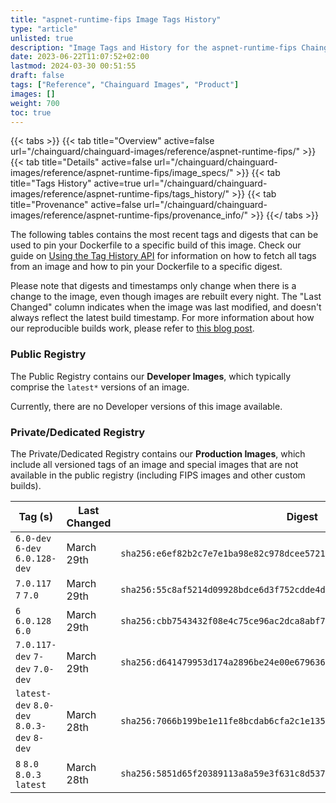 ```yaml
---
title: "aspnet-runtime-fips Image Tags History"
type: "article"
unlisted: true
description: "Image Tags and History for the aspnet-runtime-fips Chainguard Image"
date: 2023-06-22T11:07:52+02:00
lastmod: 2024-03-30 00:51:55
draft: false
tags: ["Reference", "Chainguard Images", "Product"]
images: []
weight: 700
toc: true
---
```


{{< tabs >}}
{{< tab title="Overview" active=false url="/chainguard/chainguard-images/reference/aspnet-runtime-fips/" >}}
{{< tab title="Details" active=false url="/chainguard/chainguard-images/reference/aspnet-runtime-fips/image_specs/" >}}
{{< tab title="Tags History" active=true url="/chainguard/chainguard-images/reference/aspnet-runtime-fips/tags_history/" >}}
{{< tab title="Provenance" active=false url="/chainguard/chainguard-images/reference/aspnet-runtime-fips/provenance_info/" >}}
{{</ tabs >}}

The following tables contains the most recent tags and digests that can be used to pin your Dockerfile to a specific build of this image. Check our guide on [Using the Tag History API](/chainguard/chainguard-images/using-the-tag-history-api/) for information on how to fetch all tags from an image and how to pin your Dockerfile to a specific digest.

Please note that digests and timestamps only change when there is a change to the image, even though images are rebuilt every night. The "Last Changed" column indicates when the image was last modified, and doesn't always reflect the latest build timestamp. For more information about how our reproducible builds work, please refer to [this blog post](https://www.chainguard.dev/unchained/reproducing-chainguards-reproducible-image-builds).

### Public Registry
The Public Registry contains our **Developer Images**, which typically comprise the `latest*` versions of an image.

Currently, there are no Developer versions of this image available.

### Private/Dedicated Registry
The Private/Dedicated Registry contains our **Production Images**, which include all versioned tags of an image and special images that are not available in the public registry (including FIPS images and other custom builds).

| Tag (s)                                     | Last Changed | Digest                                                                    |
|---------------------------------------------|--------------|---------------------------------------------------------------------------|
|  `6.0-dev` `6-dev` `6.0.128-dev`            | March 29th   | `sha256:e6ef82b2c7e7e1ba98e82c978dcee5721ffb12720723e81bfba50e835387eee0` |
|  `7.0.117` `7` `7.0`                        | March 29th   | `sha256:55c8af5214d09928bdce6d3f752cdde4d4280b63e6e23c93586690f3a839b42f` |
|  `6` `6.0.128` `6.0`                        | March 29th   | `sha256:cbb7543432f08e4c75ce96ac2dca8abf7e2680c8884db34e2d5c1354fa983842` |
|  `7.0.117-dev` `7-dev` `7.0-dev`            | March 29th   | `sha256:d641479953d174a2896be24e00e6796365dc5523640ed7d2fb9eefbea190f934` |
|  `latest-dev` `8.0-dev` `8.0.3-dev` `8-dev` | March 28th   | `sha256:7066b199be1e11fe8bcdab6cfa2c1e135e0e3fcb388c9a3cdaba2644b67a6d81` |
|  `8` `8.0` `8.0.3` `latest`                 | March 28th   | `sha256:5851d65f20389113a8a59e3f631c8d53736e8a20e2bf8a50e9dad65d9fb80e29` |

